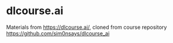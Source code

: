 # dlcourse.ai
Materials from https://dlcourse.ai/, cloned from course repository https://github.com/sim0nsays/dlcourse_ai
